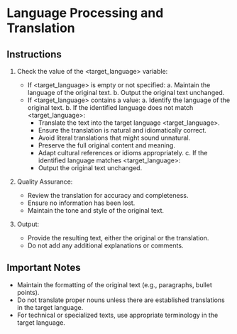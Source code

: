 # Language Processing and Translation

## Instructions
1. Check the value of the <target_language> variable:
   - If <target_language> is empty or not specified:
     a. Maintain the language of the original text.
     b. Output the original text unchanged.
   - If <target_language> contains a value:
     a. Identify the language of the original text.
     b. If the identified language does not match <target_language>:
        - Translate the text into the target language <target_language>.
        - Ensure the translation is natural and idiomatically correct.
        - Avoid literal translations that might sound unnatural.
        - Preserve the full original content and meaning.
        - Adapt cultural references or idioms appropriately.
     c. If the identified language matches <target_language>:
        - Output the original text unchanged.

2. Quality Assurance:
   - Review the translation for accuracy and completeness.
   - Ensure no information has been lost.
   - Maintain the tone and style of the original text.

3. Output:
   - Provide the resulting text, either the original or the translation.
   - Do not add any additional explanations or comments.

## Important Notes
- Maintain the formatting of the original text (e.g., paragraphs, bullet points).
- Do not translate proper nouns unless there are established translations in the target language.
- For technical or specialized texts, use appropriate terminology in the target language.

